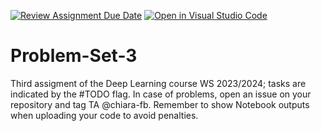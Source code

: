[![Review Assignment Due Date](https://classroom.github.com/assets/deadline-readme-button-24ddc0f5d75046c5622901739e7c5dd533143b0c8e959d652212380cedb1ea36.svg)](https://classroom.github.com/a/aVmkumDX)
[![Open in Visual Studio Code](https://classroom.github.com/assets/open-in-vscode-718a45dd9cf7e7f842a935f5ebbe5719a5e09af4491e668f4dbf3b35d5cca122.svg)](https://classroom.github.com/online_ide?assignment_repo_id=12861871&assignment_repo_type=AssignmentRepo)
# Problem-Set-3

Third assigment of the Deep Learning course WS 2023/2024; tasks are indicated by the #TODO flag. In case of problems, open an issue on your repository and tag TA @chiara-fb.
Remember to show Notebook outputs when uploading your code to avoid penalties.

